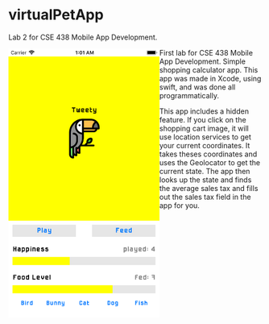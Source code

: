 # virtualPetApp
Lab 2 for CSE 438 Mobile App Development. 

<p>
  <img align="left" src="birdScreenshot.png" width="300">
  <p>First lab for CSE 438 Mobile App Development. Simple shopping calculator app. This app was made in Xcode, using swift, and was done all programmatically.</p>
<p>This app includes a hidden feature. If you click on the shopping cart image, it will use location services to get your current coordinates. It takes theses coordinates and uses the Geolocator to get the current state. The app then looks up the state and finds the average sales tax and fills out the sales tax field in the app for you.</p>
</p>
